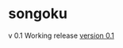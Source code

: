 # songoku

v 0.1
Working release
[version 0.1](https://raw.githubusercontent.com/guille0/songoku/master/v0.1.png)